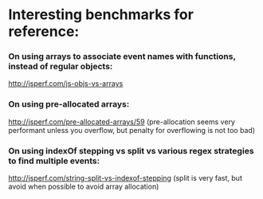 # Interesting benchmarks for reference:

### On using arrays to associate event names with functions, instead of regular objects:

http://jsperf.com/js-objs-vs-arrays

### On using pre-allocated arrays:

http://jsperf.com/pre-allocated-arrays/59 (pre-allocation seems very performant unless you overflow, but penalty for overflowing is not too bad)

### On using indexOf stepping vs split vs various regex strategies to find multiple events:

http://jsperf.com/string-split-vs-indexof-stepping (split is very fast, but avoid when possible to avoid array allocation)
